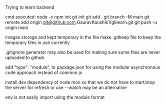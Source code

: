 Trying to learn backend 

cmd executed:
node -v
npm init
git init
git add .
git branch -M main
git remote add origin git@github.com:GauravKaushik1/gklearn.git
git push -u origin main

images storage and kept temporary in the file
make .gitkeep file to keep the temporary files in use currently

.gitignore generator may also be used for making sure some files are never uploaded to github

add "type": "module", to package.json for using the modular asynchronous code approach instead of common js


install dev dependency of node mon so that we do not have to start/stop the server for refresh or use --watch may be an alternative

env is not easily import using the module format 
